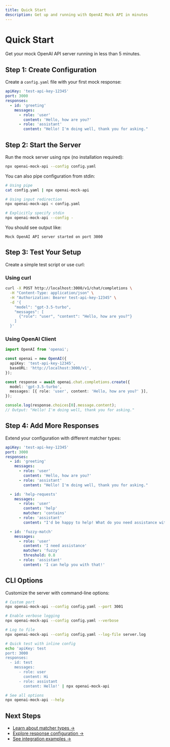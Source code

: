 ```yaml
---
title: Quick Start
description: Get up and running with OpenAI Mock API in minutes
---
```


# Quick Start

Get your mock OpenAI API server running in less than 5 minutes.

## Step 1: Create Configuration

Create a `config.yaml` file with your first mock response:

```yaml
apiKey: 'test-api-key-12345'
port: 3000
responses:
  - id: 'greeting'
    messages:
      - role: 'user'
        content: 'Hello, how are you?'
      - role: 'assistant'
        content: "Hello! I'm doing well, thank you for asking."
```

## Step 2: Start the Server

Run the mock server using npx (no installation required):

```bash
npx openai-mock-api --config config.yaml
```

You can also pipe configuration from stdin:

```bash
# Using pipe
cat config.yaml | npx openai-mock-api

# Using input redirection
npx openai-mock-api < config.yaml

# Explicitly specify stdin
npx openai-mock-api --config -
```

You should see output like:

```
Mock OpenAI API server started on port 3000
```

## Step 3: Test Your Setup

Create a simple test script or use curl:

### Using curl

```bash
curl -X POST http://localhost:3000/v1/chat/completions \
  -H "Content-Type: application/json" \
  -H "Authorization: Bearer test-api-key-12345" \
  -d '{
    "model": "gpt-3.5-turbo",
    "messages": [
      {"role": "user", "content": "Hello, how are you?"}
    ]
  }'
```

### Using OpenAI Client

```typescript
import OpenAI from 'openai';

const openai = new OpenAI({
  apiKey: 'test-api-key-12345',
  baseURL: 'http://localhost:3000/v1',
});

const response = await openai.chat.completions.create({
  model: 'gpt-3.5-turbo',
  messages: [{ role: 'user', content: 'Hello, how are you?' }],
});

console.log(response.choices[0].message.content);
// Output: "Hello! I'm doing well, thank you for asking."
```

## Step 4: Add More Responses

Extend your configuration with different matcher types:

```yaml
apiKey: 'test-api-key-12345'
port: 3000
responses:
  - id: 'greeting'
    messages:
      - role: 'user'
        content: 'Hello, how are you?'
      - role: 'assistant'
        content: "Hello! I'm doing well, thank you for asking."

  - id: 'help-requests'
    messages:
      - role: 'user'
        content: 'help'
        matcher: 'contains'
      - role: 'assistant'
        content: "I'd be happy to help! What do you need assistance with?"

  - id: 'fuzzy-match'
    messages:
      - role: 'user'
        content: 'I need assistance'
        matcher: 'fuzzy'
        threshold: 0.8
      - role: 'assistant'
        content: 'I can help you with that!'
```

## CLI Options

Customize the server with command-line options:

```bash
# Custom port
npx openai-mock-api --config config.yaml --port 3001

# Enable verbose logging
npx openai-mock-api --config config.yaml --verbose

# Log to file
npx openai-mock-api --config config.yaml --log-file server.log

# Quick test with inline config
echo 'apiKey: test
port: 3000
responses:
  - id: test
    messages:
      - role: user
        content: Hi
      - role: assistant
        content: Hello!' | npx openai-mock-api

# See all options
npx openai-mock-api --help
```

## Next Steps

- [Learn about matcher types →](/configuration/matchers)
- [Explore response configuration →](/configuration/responses)
- [See integration examples →](/guides/integration-examples)
